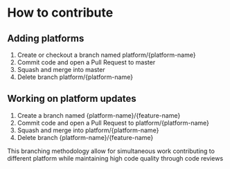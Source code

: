 # How to contribute

## Adding platforms
1) Create or checkout a branch named platform/{platform-name}
2) Commit code and open a Pull Request to master
3) Squash and merge into master
4) Delete branch platform/{platform-name}

## Working on platform updates
1) Create a branch named {platform-name}/{feature-name}
2) Commit code and open a Pull Request to platform/{platform-name}
3) Squash and merge into platform/{platform-name}
4) Delete branch {platform-name}/{feature-name}

This branching methodology allow for simultaneous work contributing to different platform while maintaining high code quality through code reviews